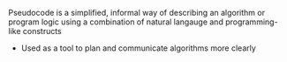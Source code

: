 Pseudocode is a simplified, informal way of describing an algorithm or program logic using a combination of natural langauge and programming-like constructs

* Used as a tool to plan and communicate algorithms more clearly

